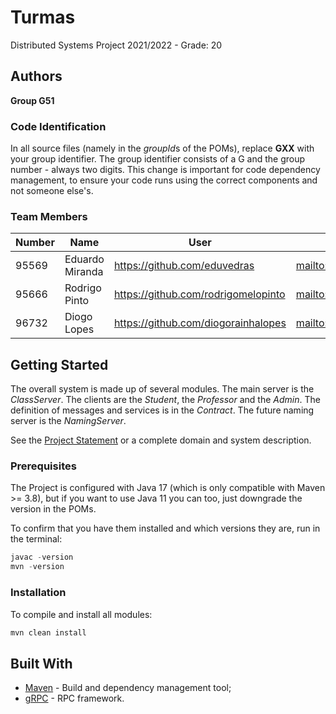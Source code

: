 # Turmas

Distributed Systems Project 2021/2022 - Grade: 20

## Authors

**Group G51**

### Code Identification

In all source files (namely in the *groupId*s of the POMs), replace __GXX__ with your group identifier. The group
identifier consists of a G and the group number - always two digits. This change is important for code dependency
management, to ensure your code runs using the correct components and not someone else's.

### Team Members


| Number | Name            | User                                  | Email                                         |
|--------|-----------------|---------------------------------------|-----------------------------------------------|
| 95569  | Eduardo Miranda | <https://github.com/eduvedras>        | <mailto:eduardommiranda@tecnico.ulisboa.pt>   |
| 95666  | Rodrigo Pinto   | <https://github.com/rodrigomelopinto> | <mailto:rodrigo.melo.pinto@tecnico.ulisboa.pt>|
| 96732  | Diogo Lopes     | <https://github.com/diogorainhalopes> | <mailto:diogo.rainha.lopes@tecnico.ulisboa.pt>|

## Getting Started

The overall system is made up of several modules. The main server is the _ClassServer_. The clients are the _Student_,
the _Professor_ and the _Admin_. The definition of messages and services is in the _Contract_. The future naming server
is the _NamingServer_.

See the [Project Statement](https://github.com/tecnico-distsys/Turmas) or a complete domain and system description.

### Prerequisites

The Project is configured with Java 17 (which is only compatible with Maven >= 3.8), but if you want to use Java 11 you
can too, just downgrade the version in the POMs.

To confirm that you have them installed and which versions they are, run in the terminal:

```s
javac -version
mvn -version
```

### Installation

To compile and install all modules:

```s
mvn clean install
```

## Built With

* [Maven](https://maven.apache.org/) - Build and dependency management tool;
* [gRPC](https://grpc.io/) - RPC framework.
